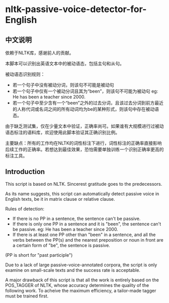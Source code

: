 # nltk-passive-voice-detector-for-English
## 中文说明
依赖于NLTK库，感谢前人的贡献。

本脚本可以识别出英语文本中的被动语态，包括主句和从句。

被动语态识别规则：
* 若一个句子中没有被动分词，则该句不可能是被动句
* 若一个句子中仅有一个被动分词且其为“been”，则该句不可能为被动句 eg: He has been a teacher since 2000.
* 若一个句子中至少含有一个“been”之外的过去分词，且该过去分词到前方最近的人称代词或名词之间的所有动词均为be的某种形式，则该句中存在被动语态。

由于缺乏测试集，仅在少量文本中验证，正确率尚可。如果谁有大规模进行过被动语态标注的语料库，欢迎使用此脚本验证其正确识别比例。

主要缺点：所有的工作均在NLTK的词性标注下进行，词性标注的正确率直接影响后续工作的正确率。若想达到最佳效果，恐怕需要单独训练一个识别正确率更高的标注工具。

## Introduction
This script is based on NLTK. Sincerest gratitude goes to the predecessors.

As its name suggests, this script can automatically detect passive voice in English texts, be it in matrix clause or relative clause.

Rules of detection:
* If there is no PP in a sentence, the sentence can't be passive.
* If there is only one PP in a sentence and it is "been", the sentence can't be passive. eg: He has been a teacher since 2000.
* If there is at least one PP other than "been" in a sentence, and all the verbs between the PP(s) and the nearest preposition or noun in front are a certain form of "be", the sentence is passive.

(PP is short for "past participle")

Due to a lack of large passive-voice-annotated corpora, the script is only examine on small-scale texts and the success rate is acceptable.

A major drawback of this script is that all the work is entirely based on the POS_TAGGER of NLTK, whose accuracy determines the quality of the following work. To acheive the maximum efficiency, a tailor-made tagger must be trained first.
